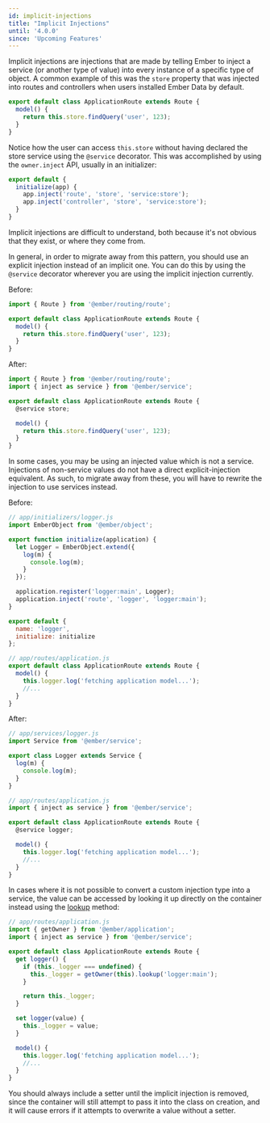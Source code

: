 ```yaml
---
id: implicit-injections
title: "Implicit Injections"
until: '4.0.0'
since: 'Upcoming Features'
---
```


Implicit injections are injections that are made by telling Ember to inject a
service (or another type of value) into every instance of a specific type of
object. A common example of this was the `store` property that was injected into
routes and controllers when users installed Ember Data by default.

```js
export default class ApplicationRoute extends Route {
  model() {
    return this.store.findQuery('user', 123);
  }
}
```

Notice how the user can access `this.store` without having declared the store
service using the `@service` decorator. This was accomplished by using the
`owner.inject` API, usually in an initializer:

```js
export default {
  initialize(app) {
    app.inject('route', 'store', 'service:store');
    app.inject('controller', 'store', 'service:store');
  }
}
```

Implicit injections are difficult to understand, both because it's not obvious
that they exist, or where they come from.

In general, in order to migrate away from this pattern, you should use an
explicit injection instead of an implicit one. You can do this by using the
`@service` decorator wherever you are using the implicit injection currently.

Before:

```js
import { Route } from '@ember/routing/route';

export default class ApplicationRoute extends Route {
  model() {
    return this.store.findQuery('user', 123);
  }
}
```

After:

```js
import { Route } from '@ember/routing/route';
import { inject as service } from '@ember/service';

export default class ApplicationRoute extends Route {
  @service store;

  model() {
    return this.store.findQuery('user', 123);
  }
}
```

In some cases, you may be using an injected value which is not a service.
Injections of non-service values do not have a direct explicit-injection
equivalent. As such, to migrate away from these, you will have to rewrite the
injection to use services instead.

Before:

```js
// app/initializers/logger.js
import EmberObject from '@ember/object';

export function initialize(application) {
  let Logger = EmberObject.extend({
    log(m) {
      console.log(m);
    }
  });

  application.register('logger:main', Logger);
  application.inject('route', 'logger', 'logger:main');
}

export default {
  name: 'logger',
  initialize: initialize
};
```
```js
// app/routes/application.js
export default class ApplicationRoute extends Route {
  model() {
    this.logger.log('fetching application model...');
    //...
  }
}
```

After:

```js
// app/services/logger.js
import Service from '@ember/service';

export class Logger extends Service {
  log(m) {
    console.log(m);
  }
}
```
```js
// app/routes/application.js
import { inject as service } from '@ember/service';

export default class ApplicationRoute extends Route {
  @service logger;

  model() {
    this.logger.log('fetching application model...');
    //...
  }
}
```

In cases where it is not possible to convert a custom injection type into a
service, the value can be accessed by looking it up directly on the container
instead using the [lookup](https://api.emberjs.com/ember/3.22/classes/ApplicationInstance/methods/lookup?anchor=lookup)
method:

```js
// app/routes/application.js
import { getOwner } from '@ember/application';
import { inject as service } from '@ember/service';

export default class ApplicationRoute extends Route {
  get logger() {
    if (this._logger === undefined) {
      this._logger = getOwner(this).lookup('logger:main');
    }

    return this._logger;
  }

  set logger(value) {
    this._logger = value;
  }

  model() {
    this.logger.log('fetching application model...');
    //...
  }
}
```

You should always include a setter until the implicit injection is removed,
since the container will still attempt to pass it into the class on creation,
and it will cause errors if it attempts to overwrite a value without a setter.
